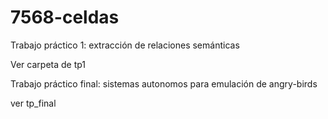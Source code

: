 # 7568-celdas

Trabajo práctico 1: extracción de relaciones semánticas

Ver carpeta de tp1

Trabajo práctico final: sistemas autonomos para emulación de angry-birds

ver tp_final

